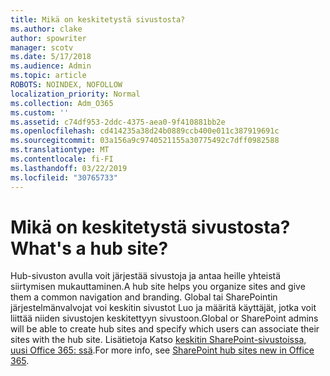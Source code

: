 ```yaml
---
title: Mikä on keskitetystä sivustosta?
ms.author: clake
author: spowriter
manager: scotv
ms.date: 5/17/2018
ms.audience: Admin
ms.topic: article
ROBOTS: NOINDEX, NOFOLLOW
localization_priority: Normal
ms.collection: Adm_O365
ms.custom: ''
ms.assetid: c74df953-2ddc-4375-aea0-9f410881bb2e
ms.openlocfilehash: cd414235a38d24b0889ccb400e011c387919691c
ms.sourcegitcommit: 03a156a9c9740521155a30775492c7dff0982588
ms.translationtype: MT
ms.contentlocale: fi-FI
ms.lasthandoff: 03/22/2019
ms.locfileid: "30765733"
---
```

# <a name="whats-a-hub-site"></a><span data-ttu-id="0777e-102">Mikä on keskitetystä sivustosta?</span><span class="sxs-lookup"><span data-stu-id="0777e-102">What's a hub site?</span></span>

<span data-ttu-id="0777e-103">Hub-sivuston avulla voit järjestää sivustoja ja antaa heille yhteistä siirtymisen mukauttaminen.</span><span class="sxs-lookup"><span data-stu-id="0777e-103">A hub site helps you organize sites and give them a common navigation and branding.</span></span> <span data-ttu-id="0777e-104">Global tai SharePointin järjestelmänvalvojat voi keskitin sivustot Luo ja määritä käyttäjät, jotka voit liittää niiden sivustojen keskitettyyn sivustoon.</span><span class="sxs-lookup"><span data-stu-id="0777e-104">Global or SharePoint admins will be able to create hub sites and specify which users can associate their sites with the hub site.</span></span> <span data-ttu-id="0777e-105">Lisätietoja Katso [keskitin SharePoint-sivustoissa, uusi Office 365: ssä](https://go.microsoft.com/fwlink/?linkid=869388).</span><span class="sxs-lookup"><span data-stu-id="0777e-105">For more info, see [SharePoint hub sites new in Office 365](https://go.microsoft.com/fwlink/?linkid=869388).</span></span>
  

